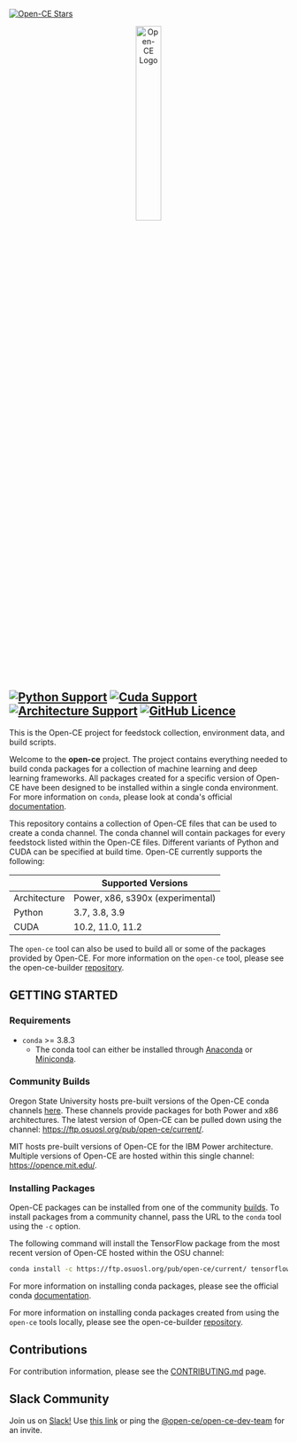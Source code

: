 [![Open-CE Stars](https://img.shields.io/github/stars/open-ce?style=social)](https://github.com/open-ce/open-ce/stargazers)

<p align="center">
  <img src="https://avatars0.githubusercontent.com/u/68873540?s=400&u=a02dc4156e50cdffb23172aba7133e44381885d4&v=4" alt="Open-CE Logo" width="30%">
</p>

[![Python Support](https://img.shields.io/badge/python-3.7%20%7C%203.8%20%7C%203.9-blue.svg)](#requirements)
[![Cuda Support](https://img.shields.io/badge/cuda-10.2%20%7C%2011.0%20%7C%2011.2-blue)](#)
[![Architecture Support](https://img.shields.io/badge/architecture-x86%20%7C%20ppc64le%20%7C%20s390x-blue)](#)
[![GitHub Licence](https://img.shields.io/github/license/open-ce/open-ce.svg)](LICENSE)
---

This is the Open-CE project for feedstock collection, environment data, and build scripts.

Welcome to the **open-ce** project. The project contains everything needed to build conda packages for
a collection of machine learning and deep learning frameworks. All packages created for a specific version of
Open-CE have been designed to be installed within a single conda environment. For more information on `conda`,
please look at conda's official [documentation](https://docs.conda.io/).

This repository contains a collection of Open-CE files that can be used to create a conda channel. The conda channel
will contain packages for every feedstock listed within the Open-CE files. Different variants of Python and CUDA can
be specified at build time. Open-CE currently supports the following:

| | Supported Versions |
| --- | --- |
| Architecture | Power, x86, s390x (experimental) |
| Python | 3.7, 3.8, 3.9 |
| CUDA | 10.2, 11.0, 11.2 |


The `open-ce` tool can also be used to build all or some of the packages provided by Open-CE. For more information on the `open-ce` tool,
please see the open-ce-builder [repository](https://github.com/open-ce/open-ce-builder).

## GETTING STARTED

### Requirements

* `conda` >= 3.8.3
  * The conda tool can either be installed through [Anaconda](https://www.anaconda.com/products/individual#Downloads) or [Miniconda](https://docs.conda.io/en/latest/miniconda.html).

### Community Builds

Oregon State University hosts pre-built versions of the Open-CE conda channels [here](https://osuosl.org/services/powerdev/opence/). These
channels provide packages for both Power and x86 architectures. The latest version of Open-CE can be pulled down using the channel:
https://ftp.osuosl.org/pub/open-ce/current/.

MIT hosts pre-built versions of Open-CE for the IBM Power architecture. Multiple versions of Open-CE are hosted within this single channel: https://opence.mit.edu/.

### Installing Packages

Open-CE packages can be installed from one of the community [builds](#community-builds). To install packages from a community channel, pass the URL to the `conda` tool using the `-c` option.

The following command will install the TensorFlow package from the most recent version of Open-CE hosted within the OSU channel:

```bash
conda install -c https://ftp.osuosl.org/pub/open-ce/current/ tensorflow
```

For more information on installing conda packages, please see the official conda [documentation](https://docs.conda.io/).

For more information on installing conda packages created from using the `open-ce` tools locally, please see the open-ce-builder [repository](https://github.com/open-ce/open-ce-builder).

## Contributions

For contribution information, please see the [CONTRIBUTING.md](CONTRIBUTING.md) page.

## Slack Community

Join us on [Slack!](http://open-ce.slack.com/) Use [this link](https://join.slack.com/t/open-ce/shared_invite/zt-o27t9db6-oUklancQvdGO8FIwftDwgw) or ping the [@open-ce/open-ce-dev-team](https://github.com/orgs/open-ce/teams/open-ce-dev-team) for an invite.
